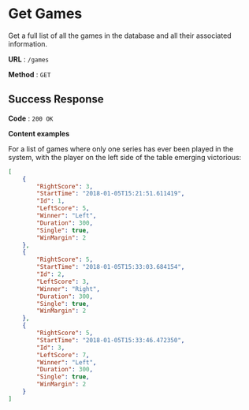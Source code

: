 # Get Games

Get a full list of all the games in the database and all their associated information.

**URL** : `/games`

**Method** : `GET`

<!-- **Auth required** : NO

**Permissions required** : None -->

## Success Response

**Code** : `200 OK`

**Content examples**

For a list of games where only one series has ever been played in the system, with the player on the left side of the table emerging victorious: 

```json
[
    {
        "RightScore": 3,
        "StartTime": "2018-01-05T15:21:51.611419",
        "Id": 1,
        "LeftScore": 5,
        "Winner": "Left",
        "Duration": 300,
        "Single": true,
        "WinMargin": 2
    },
    {
        "RightScore": 5,
        "StartTime": "2018-01-05T15:33:03.684154",
        "Id": 2,
        "LeftScore": 3,
        "Winner": "Right",
        "Duration": 300,
        "Single": true,
        "WinMargin": 2
    },
    {
        "RightScore": 5,
        "StartTime": "2018-01-05T15:33:46.472350",
        "Id": 3,
        "LeftScore": 7,
        "Winner": "Left",
        "Duration": 300,
        "Single": true,
        "WinMargin": 2
    }
]
```